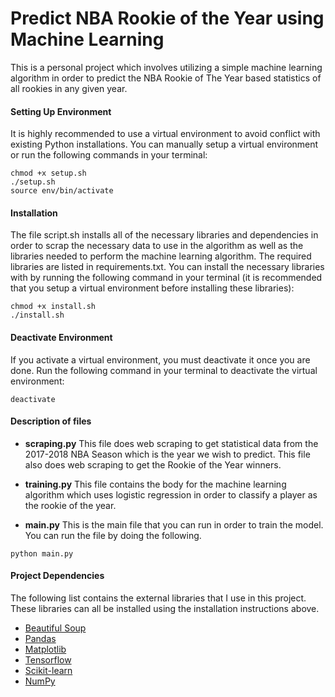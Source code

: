 # Predict NBA Rookie of the Year using Machine Learning
This is a personal project which involves utilizing a simple machine learning algorithm in order to predict the NBA Rookie of The Year based statistics of all rookies in any given year.

#### Setting Up Environment
It is highly recommended to use a virtual environment to avoid conflict with existing Python installations. You can manually setup a virtual environment or run the following commands in your terminal:
```
chmod +x setup.sh
./setup.sh
source env/bin/activate
```

#### Installation
The file script.sh installs all of the necessary libraries and dependencies in order to scrap the necessary data to use in the algorithm as well as the libraries needed to perform the machine learning algorithm. The required libraries are listed in requirements.txt. You can install the necessary libraries with by running the following command in your terminal (it is recommended that you setup a virtual environment before installing these libraries):
```
chmod +x install.sh
./install.sh
```
#### Deactivate Environment
If you activate a virtual environment, you must deactivate it once you are done. Run the following command in your terminal to deactivate the virtual environment:

`deactivate`

#### Description of files
* **scraping.py**
This file does web scraping to get statistical data from the 2017-2018 NBA Season which is the year we wish to predict. This file also does web scraping to get the Rookie of the Year winners.

* **training.py**
This file contains the body for the machine learning algorithm which uses logistic regression in order to classify a player as the rookie of the year.

* **main.py**
This is the main file that you can run in order to train the model. You can run the file by doing the following.
```
python main.py
```



#### Project Dependencies
The following list contains the external libraries that I use in this project. These libraries can all be installed using the installation instructions above.
* [Beautiful Soup](https://www.crummy.com/software/BeautifulSoup/bs4/doc/)
* [Pandas](https://pandas.pydata.org/pandas-docs/stable/index.html)
* [Matplotlib](https://matplotlib.org/api/index.html)
* [Tensorflow](https://www.tensorflow.org/)
* [Scikit-learn](http://scikit-learn.org/stable/index.html)
* [NumPy](http://www.numpy.org/)

